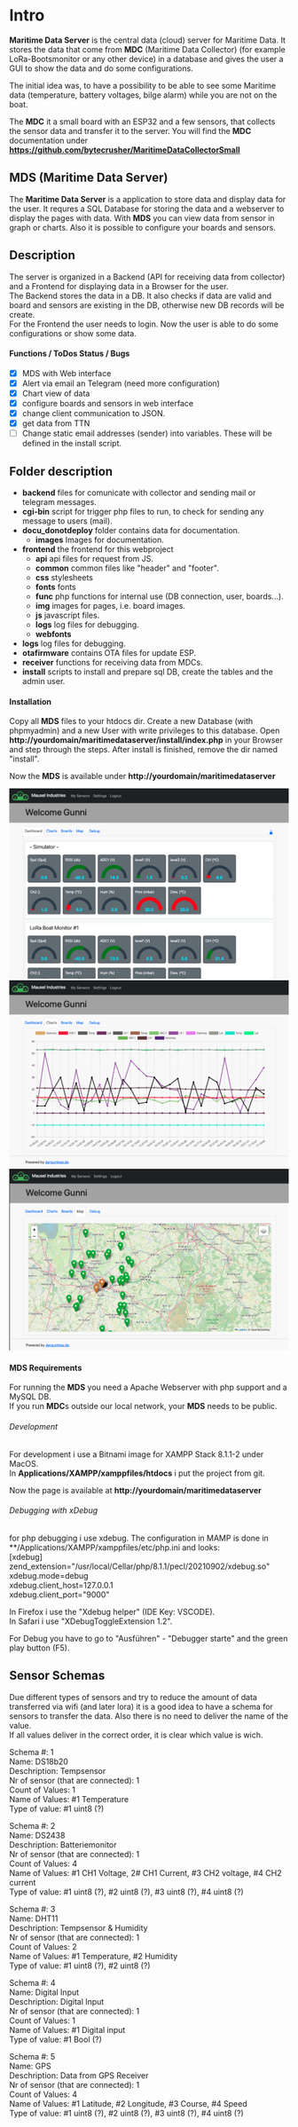 # Intro
**Maritime Data Server** is the central data (cloud) server for Maritime Data. 
It stores the data that come from **MDC** (Maritime Data Collector) (for example LoRa-Bootsmonitor or any other device) in a database and gives the user a GUI to show the data and do some configurations.

The initial idea was, to have a possibility to be able to see some Maritime data (temperature, battery voltages, bilge alarm) while you are not on the boat.  

The **MDC** it a small board with an ESP32 and a few sensors, that collects the sensor data and transfer it to the server.
You will find the **MDC** documentation under **https://github.com/bytecrusher/MaritimeDataCollectorSmall**

## **MDS** (Maritime Data Server)

The **Maritime Data Server** is a application to store data and display data for the user.
It requres a SQL Database for storing the data and a webserver to display the pages with data.
With **MDS** you can view data from sensor in graph or charts.
Also it is possible to configure your boards and sensors.

## Description
The server is organized in a Backend (API for receiving data from collector) and a Frontend for displaying data in a Browser for the user.  
The Backend stores the data in a DB. It also checks if data are valid and board and sensors are existing in the DB, otherwise new DB records will be create.  
For the Frontend the user needs to login. Now the user is able to do some configurations or show some data.

#### Functions / ToDos Status / Bugs
- [x] MDS with Web interface
- [x] Alert via email an Telegram (need more configuration)
- [x] Chart view of data
- [x] configure boards and sensors in web interface
- [x] change client communication to JSON.
- [x] get data from TTN
- [ ] Change static email addresses (sender) into variables. These will be defined in the install script.

## Folder description

- **backend** files for comunicate with collector and sending mail or telegram messages.
- **cgi-bin** script for trigger php files to run, to check for sending any message to users (mail).
- **docu_donotdeploy** folder contains data for documentation.
     - **images** Images for documentation.
- **frontend** the frontend for this webproject
     - **api** api files for request from JS.
     - **common** common files like "header" and "footer".
     - **css** stylesheets
     - **fonts** fonts
     - **func** php functions for internal use (DB connection, user, boards...).
     - **img** images for pages, i.e. board images.
     - **js** javascript files.
     - **logs** log files for debugging.
     - **webfonts**
- **logs** log files for debugging.
- **otafirmware** contains OTA files for update ESP.
- **receiver** functions for receiving data from MDCs.
- **install** scripts to install and prepare sql DB, create the tables and the admin user.


#### Installation
Copy all **MDS** files to your htdocs dir.
Create a new Database (with phpmyadmin) and a new User with write privileges to this database.
Open **http://yourdomain/maritimedataserver/install/index.php** in your Browser and step through the steps.
After install is finished, remove the dir named "install".

Now the **MDS** is available under **http://yourdomain/maritimedataserver**

![MDS Dashboard](docu_donotdeploy/images/MDS_Dashboard.png)
![MDS Graph](docu_donotdeploy/images/MDS_Graph.png)
![MDS Map](docu_donotdeploy/images/MDS_Map.png)

#### MDS Requirements
For running the **MDS** you need a Apache Webserver with php support and a MySQL DB.  
If you run **MDC**s outside our local network, your **MDS** needs to be public.

###### Development
For development i use a Bitnami image for XAMPP Stack 8.1.1-2 under MacOS.  
In **Applications/XAMPP/xamppfiles/htdocs** i put the project from git.

Now the page is available at **http://yourdomain/maritimedataserver**

###### Debugging with xDebug
for php debugging i use xdebug.
The configuration in MAMP is done in **/Applications/XAMPP/xamppfiles/etc/php.ini and looks:  
[xdebug]  
zend_extension="/usr/local/Cellar/php/8.1.1/pecl/20210902/xdebug.so"  
xdebug.mode=debug  
xdebug.client_host=127.0.0.1  
xdebug.client_port="9000"  

In Firefox i use the "Xdebug helper" (IDE Key: VSCODE).  
In Safari i use "XDebugToggleExtension 1.2".

For Debug you have to go to "Ausführen" - "Debugger starte" and the green play button (F5).

## Sensor Schemas
Due different types of sensors and try to reduce the amount of data transferred via wifi (and later lora) it is a good idea to have a schema for sensors to transfer the data.
Also there is no need to deliver the name of the value.  
If all values deliver in the correct order, it is clear which value is wich.

Schema #: 1  
Name: DS18b20  
Deschription: Tempsensor  
Nr of sensor (that are connected): 1  
Count of Values: 1  
Name of Values: #1 Temperature  
Type of value: #1 uint8 (?)  

Schema #: 2  
Name: DS2438  
Deschription: Batteriemonitor  
Nr of sensor (that are connected): 1  
Count of Values: 4  
Name of Values: #1 CH1 Voltage, 2# CH1 Current, #3 CH2 voltage, #4 CH2 current  
Type of value: #1 uint8 (?), #2 uint8 (?), #3 uint8 (?), #4 uint8 (?)  

Schema #: 3  
Name: DHT11  
Deschription: Tempsensor & Humidity  
Nr of sensor (that are connected): 1  
Count of Values: 2  
Name of Values: #1 Temperature, #2 Humidity  
Type of value: #1 uint8 (?), #2 uint8 (?)  

Schema #: 4  
Name: Digital Input  
Deschription: Digital Input  
Nr of sensor (that are connected): 1  
Count of Values: 1  
Name of Values: #1 Digital input  
Type of value: #1 Bool (?)  

Schema #: 5  
Name: GPS  
Deschription: Data from GPS Receiver  
Nr of sensor (that are connected): 1  
Count of Values: 4  
Name of Values: #1 Latitude, #2 Longitude, #3 Course, #4 Speed  
Type of value: #1 uint8 (?), #2 uint8 (?), #3 uint8 (?), #4 uint8 (?)  
